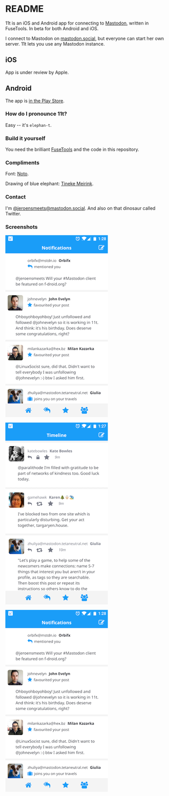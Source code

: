# README #

11t is an iOS and Android app for connecting to [Mastodon](https://github.com/tootsuite/mastodon), written in FuseTools. In beta for both Android and iOS.

I connect to Mastodon on [mastodon.social](https://mastodon.social/), but everyone can start her own server. 11t lets you use any Mastodon instance.

## iOS ##
App is under review by Apple.

## Android ##
The app is [in the Play Store](https://play.google.com/store/apps/details?id=com.jeroensmeets.mastodon).

### How do I pronounce 11t? ###

Easy -- it's `elephan-t`.

### Build it yourself ###

You need the brilliant [FuseTools](https://www.fusetools.com/) and the code in this repository.

### Compliments ###

Font: [Noto](https://www.google.com/get/noto/).

Drawing of blue elephant: [Tineke Meirink](https://www.tinekemeirink.nl/).

### Contact ###

I'm [@jeroensmeets@mastodon.social](https://mastodon.social/web/accounts/8779). And also on that dinosaur called Twitter.

### Screenshots ###

![Splashscreen screenshot](assets/images/store/resized/screenshot_notifications.png?raw=true "Splashscreen screenshot")

![Timeline screenshot](assets/images/store/resized/screenshot_timeline.png?raw=true "Timeline screenshot")

![Notifications screenshot](assets/images/store/resized/screenshot_notifications.png?raw=true "Notifications screenshot")
